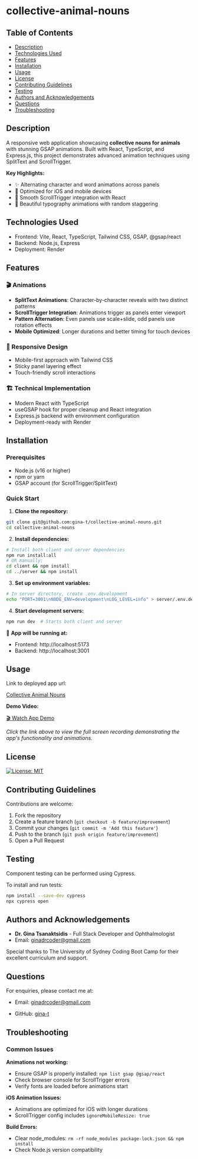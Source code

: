 # collective-animal-nouns

## Table of Contents

- [Description](#description)
- [Technologies Used](#technologies-used)
- [Features](#features)
- [Installation](#installation)
- [Usage](#usage)
- [License](#license)
- [Contributing Guidelines](#contributing-guidelines)
- [Testing](#testing)
- [Authors and Acknowledgements](#authors-and-acknowledgements)
- [Questions](#questions)
- [Troubleshooting](#troubleshooting)

## Description

A responsive web application showcasing **collective nouns for animals** with stunning GSAP animations. Built with React, TypeScript, and Express.js, this project demonstrates advanced animation techniques using SplitText and ScrollTrigger.

**Key Highlights:**
- ✨ Alternating character and word animations across panels
- 📱 Optimized for iOS and mobile devices  
- 🎯 Smooth ScrollTrigger integration with React
- 🎨 Beautiful typography animations with random staggering

## Technologies Used

- Frontend: Vite, React, TypeScript, Tailwind CSS, GSAP, @gsap/react
- Backend: Node.js, Express
- Deployment: Render

## Features

### 🎬 Animations
- **SplitText Animations**: Character-by-character reveals with two distinct patterns
- **ScrollTrigger Integration**: Animations trigger as panels enter viewport
- **Pattern Alternation**: Even panels use scale+slide, odd panels use rotation effects
- **Mobile Optimized**: Longer durations and better timing for touch devices

### 📱 Responsive Design
- Mobile-first approach with Tailwind CSS
- Sticky panel layering effect
- Touch-friendly scroll interactions

### 🏗️ Technical Implementation
- Modern React with TypeScript
- useGSAP hook for proper cleanup and React integration
- Express.js backend with environment configuration
- Deployment-ready with Render

## Installation

### Prerequisites
- Node.js (v16 or higher)
- npm or yarn
- GSAP account (for ScrollTrigger/SplitText)

### Quick Start

1. **Clone the repository:**
```bash
git clone git@github.com:gina-t/collective-animal-nouns.git
cd collective-animal-nouns
```

2. **Install dependencies:**
```bash
# Install both client and server dependencies
npm run install:all
# OR manually:
cd client && npm install
cd ../server && npm install
```

3. **Set up environment variables:**
```bash
# In server directory, create .env.development
echo "PORT=3001\nNODE_ENV=development\nLOG_LEVEL=info" > server/.env.development
```

4. **Start development servers:**
```bash
npm run dev  # Starts both client and server
```

🚀 **App will be running at:**
- Frontend: http://localhost:5173
- Backend: http://localhost:3001

## Usage

Link to deployed app url:

[Collective Animal Nouns](https://collective-animal-nouns.onrender.com)

**Demo Video:**

[🎬 Watch App Demo](https://drive.google.com/file/d/13qjeIEnhtFunas5cz-9eEjCiF7IARzkL/view?usp=sharing)

*Click the link above to view the full screen recording demonstrating the app's functionality and animations.*


## License

[![License: MIT](https://img.shields.io/badge/License-MIT-yellow.svg)](https://opensource.org/licenses/MIT)

## Contributing Guidelines

Contributions are welcome:

1. Fork the repository
2. Create a feature branch (`git checkout -b feature/improvement`)
3. Commit your changes (`git commit -m 'Add this feature'`)
4. Push to the branch (`git push origin feature/improvement`)
5. Open a Pull Request

## Testing

Component testing can be performed using Cypress.

To install and run tests:

```zsh
npm install --save-dev cypress
npx cypress open
```

## Authors and Acknowledgements

- **Dr. Gina Tsanaktsidis** - Full Stack Developer and Ophthalmologist
- Email: [ginadrcoder@gmail.com](mailto:ginadrcoder@gmail.com)

Special thanks to The University of Sydney Coding Boot Camp for their excellent curriculum and support.

## Questions

For enquiries, please contact me at:

- Email: [ginadrcoder@gmail.com](mailto:ginadrcoder@gmail.com)

- GitHub: [gina-t](https://github.com/gina-t)

## Troubleshooting

### Common Issues

**Animations not working:**
- Ensure GSAP is properly installed: `npm list gsap @gsap/react`
- Check browser console for ScrollTrigger errors
- Verify fonts are loaded before animations start

**iOS Animation Issues:**
- Animations are optimized for iOS with longer durations
- ScrollTrigger config includes `ignoreMobileResize: true`

**Build Errors:**
- Clear node_modules: `rm -rf node_modules package-lock.json && npm install`
- Check Node.js version compatibility


